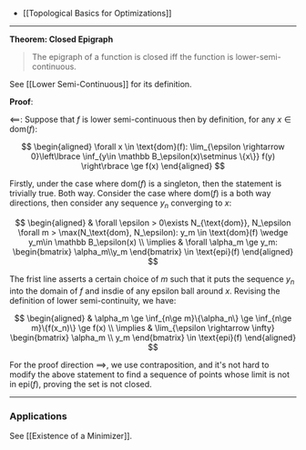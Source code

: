 * [[Topological Basics for Optimizations]]

---
**Theorem: Closed Epigraph**

> The epigraph of a function is closed iff the function is lower-semi-continuous. 

See [[Lower Semi-Continuous]] for its definition. 

**Proof**:

$\impliedby$: Suppose that $f$ is lower semi-continuous then by definition, for any $x\in \text{dom}(f)$: 

$$
\begin{aligned}
    \forall x \in \text{dom}(f): \lim_{\epsilon \rightarrow 0}\left\lbrace
        \inf_{y\in \mathbb B_\epsilon(x)\setminus \{x\}} f(y)
    \right\rbrace \ge f(x)
\end{aligned}
$$

Firstly, under the case where $\text{dom}(f)$ is a singleton, then the statement is trivially true. Both way. Consider the case where $\text{dom}(f)$ is a both way directions, then consider any sequence $y_n$ converging to $x$: 

$$
\begin{aligned}
    & \forall \epsilon > 0\exists N_{\text{dom}}, N_\epsilon \forall m > \max(N_\text{dom}, N_\epsilon): y_m \in \text{dom}(f) \wedge y_m\in \mathbb B_\epsilon(x)
    \\
    \implies &
    \forall \alpha_m \ge y_m: 
    \begin{bmatrix}
        \alpha_m\\y_m
    \end{bmatrix} \in \text{epi}(f) 
\end{aligned}
$$

The frist line asserts a certain choice of $m$ such that it puts the sequence $y_n$ into the domain of $f$ and insdie of any epsilon ball around $x$. Revising the definition of lower semi-continuity, we have: 

$$
\begin{aligned}
    & \alpha_m \ge \inf_{n\ge m}\{\alpha_n\}
    \ge 
    \inf_{n\ge m}\{f(x_n)\} 
    \ge f(x)
    \\
    \implies & 
    \lim_{\epsilon \rightarrow \infty}
    \begin{bmatrix}
        \alpha_m \\ y_m
    \end{bmatrix} \in \text{epi}(f)
\end{aligned}
$$

For the proof direction $\implies$, we use contraposition, and it's not hard to modify the above statement to find a sequence of points whose limit is not in $\text{epi}(f)$, proving the set is not closed. 


---
### **Applications**
See [[Existence of a Minimizer]]. 